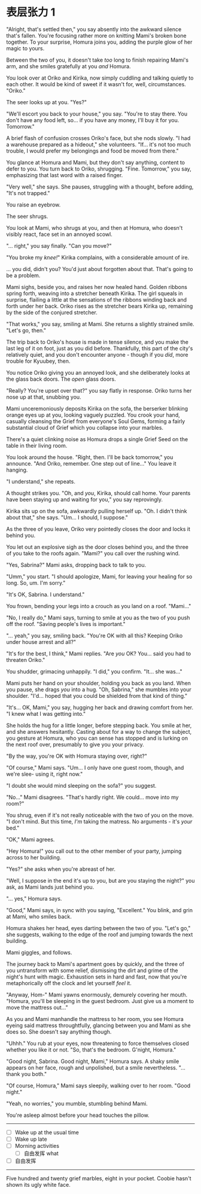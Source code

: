 # 表层张力 1

"Alright, that's settled then," you say absently into the awkward silence that's fallen. You're focusing rather more on knitting Mami's broken bone together. To your surprise, Homura joins you, adding the purple glow of her magic to yours.

Between the two of you, it doesn't take *too* long to finish repairing Mami's arm, and she smiles gratefully at you *and* Homura.

You look over at Oriko and Kirika, now simply cuddling and talking quietly to each other. It would be kind of sweet if it wasn't for, well, circumstances. "Oriko."

The seer looks up at you. "Yes?"

"We'll escort you back to your house," you say. "You're to stay there. You don't have any food left, so... if you have any money, I'll buy it for you. Tomorrow."

A brief flash of confusion crosses Oriko's face, but she nods slowly. "I had a warehouse prepared as a hideout," she volunteers. "If... it's not too much trouble, I would prefer my belongings and food be moved from there."

You glance at Homura and Mami, but they don't say anything, content to defer to you. You turn back to Oriko, shrugging. "Fine. Tomorrow," you say, emphasizing that last word with a raised finger.

"Very well," she says. She pauses, struggling with a thought, before adding, "It's not trapped."

You raise an eyebrow.

The seer shrugs.

You look at Mami, who shrugs at you, and then at Homura, who doesn't visibly react, face set in an annoyed scowl.

"... right," you say finally. "Can you move?"

"You broke my *knee!*" Kirika complains, with a considerable amount of ire.

... you did, didn't you? You'd just about forgotten about that. That's going to be a problem.

Mami sighs, beside you, and raises her now healed hand. Golden ribbons spring forth, weaving into a stretcher beneath Kirika. The girl squeals in surprise, flailing a little at the sensations of the ribbons winding back and forth under her back. Oriko rises as the stretcher bears Kirika up, remaining by the side of the conjured stretcher.

"That works," you say, smiling at Mami. She returns a slightly strained smile. "Let's go, then."

The trip back to Oriko's house is made in tense silence, and you make the last leg of it on foot, just as you did before. Thankfully, this part of the city's relatively quiet, and you don't encounter anyone - though if you *did*, more trouble for Kyuubey, then.

You notice Oriko giving you an annoyed look, and she deliberately looks at the glass back doors. The *open* glass doors.

"Really? You're upset over that?" you say flatly in response. Oriko turns her nose up at that, snubbing you.

Mami unceremoniously deposits Kirika on the sofa, the berserker blinking orange eyes up at you, looking vaguely puzzled. You crook your hand, casually cleansing the Grief from everyone's Soul Gems, forming a fairly substantial cloud of Grief which you collapse into your marbles.

There's a quiet clinking noise as Homura drops a single Grief Seed on the table in their living room.

You look around the house. "Right, then. I'll be back tomorrow," you announce. "And Oriko, remember. One step out of line..." You leave it hanging.

"I understand," she repeats.

A thought strikes you. "Oh, and *you*, Kirika, should call home. Your parents have been staying up and waiting for you," you say reprovingly.

Kirika sits up on the sofa, awkwardly pulling herself up. "Oh. I didn't think about that," she says. "Um... I should, I suppose."

As the three of you leave, Oriko very pointedly closes the door and locks it behind you.

You let out an explosive sigh as the door closes behind you, and the three of you take to the roofs again. "Mami?" you call over the rushing wind.

"Yes, Sabrina?" Mami asks, dropping back to talk to you.

"Umm," you start. "I should apologize, Mami, for leaving your healing for so long. So, um. I'm sorry."

"It's OK, Sabrina. I understand."

You frown, bending your legs into a crouch as you land on a roof. "Mami..."

"No, I really do," Mami says, turning to smile at you as the two of you push off the roof. "Saving people's lives is important."

"... yeah," you say, smiling back. "You're OK with all this? Keeping Oriko under house arrest and all?"

"It's for the best, I think," Mami replies. "Are *you* OK? You... said you had to threaten Oriko."

You shudder, grimacing unhappily. "I did," you confirm. "It... she was..."

Mami puts her hand on your shoulder, holding you back as you land. When you pause, she drags *you* into a hug. "Oh, Sabrina," she mumbles into your shoulder. "I'd... hoped that you could be shielded from that kind of thing."

"It's... OK, Mami," you say, hugging her back and drawing comfort from her. "I knew what I was getting into."

She holds the hug for a little longer, before stepping back. You smile at her, and she answers hesitantly. Casting about for a way to change the subject, you gesture at Homura, who you can sense has stopped and is lurking on the next roof over, presumably to give you your privacy.

"By the way, you're OK with Homura staying over, right?"

"Of course," Mami says. "Um... I only have one guest room, though, and we're slee- using it, right now."

"I doubt she would mind sleeping on the sofa?" you suggest.

"No..." Mami disagrees. "That's hardly right. We could... move into my room?"

You shrug, even if it's not really noticeable with the two of you on the move. "I don't mind. But this time, *I'm* taking the matress. No arguments - it's *your* bed."

"OK," Mami agrees.

"Hey Homura!" you call out to the other member of your party, jumping across to her building.

"Yes?" she asks when you're abreast of her.

"Well, I suppose in the end it's up to you, but are you staying the night?" you ask, as Mami lands just behind you.

"... yes," Homura says.

"Good," Mami says, in sync with you saying, "Excellent." You blink, and grin at Mami, who smiles back.

Homura shakes her head, eyes darting between the two of you. "Let's go," she suggests, walking to the edge of the roof and jumping towards the next building.

Mami giggles, and follows.

The journey back to Mami's apartment goes by quickly, and the three of you untransform with some relief, dismissing the dirt and grime of the night's hunt with magic. Exhaustion sets in hard and fast, now that you're metaphorically off the clock and let yourself *feel* it.

"Anyway, Hom-" Mami yawns enormously, demurely covering her mouth. "Homura, you'll be sleeping in the guest bedroom. Just give us a moment to move the mattress out..."

As you and Mami manhandle the mattress to her room, you see Homura eyeing said mattress throughtfully, glancing between you and Mami as she does so. She doesn't say anything though.

"Uhhh." You rub at your eyes, now threatening to force themselves closed whether you like it or not. "So, that's the bedroom. G'night, Homura."

"Good night, Sabrina. Good night, Mami," Homura says. A shaky smile appears on her face, rough and unpolished, but a smile nevertheless. "... thank you both."

"Of course, Homura," Mami says sleepily, walking over to her room. "Good night."

"Yeah, no worries," you mumble, stumbling behind Mami.

You're asleep almost before your head touches the pillow.

---

- [ ] Wake up at the usual time
- [ ] Wake up late
- [ ] Morning activities
  - [ ] 自由发挥 what
- [ ] 自由发挥

---

Five hundred and twenty grief marbles, eight in your pocket. Coobie hasn't shown its ugly white face.
